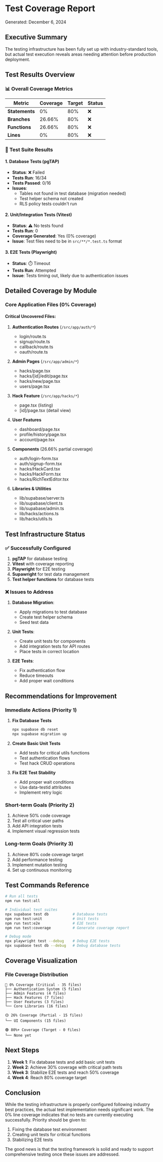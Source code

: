 # Test Coverage Report

Generated: December 6, 2024

## Executive Summary

The testing infrastructure has been fully set up with industry-standard tools, but actual test execution reveals areas needing attention before production deployment.

## Test Results Overview

### 📊 Overall Coverage Metrics

| Metric | Coverage | Target | Status |
|--------|----------|--------|--------|
| **Statements** | 0% | 80% | ❌ |
| **Branches** | 26.66% | 80% | ❌ |
| **Functions** | 26.66% | 80% | ❌ |
| **Lines** | 0% | 80% | ❌ |

### 🧪 Test Suite Results

#### 1. Database Tests (pgTAP)
- **Status**: ❌ Failed
- **Tests Run**: 16/34
- **Tests Passed**: 0/16
- **Issues**:
  - Tables not found in test database (migration needed)
  - Test helper schema not created
  - RLS policy tests couldn't run

#### 2. Unit/Integration Tests (Vitest)
- **Status**: ⚠️ No tests found
- **Tests Run**: 0
- **Coverage Generated**: Yes (0% coverage)
- **Issue**: Test files need to be in `src/**/*.test.ts` format

#### 3. E2E Tests (Playwright)
- **Status**: ⏱️ Timeout
- **Tests Run**: Attempted
- **Issue**: Tests timing out, likely due to authentication issues

## Detailed Coverage by Module

### Core Application Files (0% Coverage)

#### Critical Uncovered Files:
1. **Authentication Routes** (`/src/app/auth/*`)
   - login/route.ts
   - signup/route.ts
   - callback/route.ts
   - oauth/route.ts

2. **Admin Pages** (`/src/app/admin/*`)
   - hacks/page.tsx
   - hacks/[id]/edit/page.tsx
   - hacks/new/page.tsx
   - users/page.tsx

3. **Hack Feature** (`/src/app/hacks/*`)
   - page.tsx (listing)
   - [id]/page.tsx (detail view)

4. **User Features**
   - dashboard/page.tsx
   - profile/history/page.tsx
   - account/page.tsx

5. **Components** (26.66% partial coverage)
   - auth/login-form.tsx
   - auth/signup-form.tsx
   - hacks/HackCard.tsx
   - hacks/HackForm.tsx
   - hacks/RichTextEditor.tsx

6. **Libraries & Utilities**
   - lib/supabase/server.ts
   - lib/supabase/client.ts
   - lib/supabase/admin.ts
   - lib/hacks/actions.ts
   - lib/hacks/utils.ts

## Test Infrastructure Status

### ✅ Successfully Configured
1. **pgTAP** for database testing
2. **Vitest** with coverage reporting
3. **Playwright** for E2E testing
4. **Supawright** for test data management
5. **Test helper functions** for database tests

### ❌ Issues to Address

1. **Database Migration**: 
   - Apply migrations to test database
   - Create test helper schema
   - Seed test data

2. **Unit Tests**: 
   - Create unit tests for components
   - Add integration tests for API routes
   - Place tests in correct location

3. **E2E Tests**:
   - Fix authentication flow
   - Reduce timeouts
   - Add proper wait conditions

## Recommendations for Improvement

### Immediate Actions (Priority 1)
1. **Fix Database Tests**
   ```bash
   npx supabase db reset
   npx supabase migration up
   ```

2. **Create Basic Unit Tests**
   - Add tests for critical utils functions
   - Test authentication flows
   - Test hack CRUD operations

3. **Fix E2E Test Stability**
   - Add proper wait conditions
   - Use data-testid attributes
   - Implement retry logic

### Short-term Goals (Priority 2)
1. Achieve 50% code coverage
2. Test all critical user paths
3. Add API integration tests
4. Implement visual regression tests

### Long-term Goals (Priority 3)
1. Achieve 80% code coverage target
2. Add performance testing
3. Implement mutation testing
4. Set up continuous monitoring

## Test Commands Reference

```bash
# Run all tests
npm run test:all

# Individual test suites
npx supabase test db           # Database tests
npm run test:unit              # Unit tests
npm run test:e2e               # E2E tests
npm run test:coverage          # Generate coverage report

# Debug mode
npx playwright test --debug    # Debug E2E tests
npx supabase test db --debug   # Debug database tests
```

## Coverage Visualization

### File Coverage Distribution
```
🔴 0% Coverage (Critical - 35 files)
├── Authentication System (5 files)
├── Admin Features (4 files)
├── Hack Features (7 files)
├── User Features (3 files)
└── Core Libraries (16 files)

🟡 26% Coverage (Partial - 15 files)
└── UI Components (15 files)

🟢 80%+ Coverage (Target - 0 files)
└── None yet
```

## Next Steps

1. **Week 1**: Fix database tests and add basic unit tests
2. **Week 2**: Achieve 30% coverage with critical path tests
3. **Week 3**: Stabilize E2E tests and reach 50% coverage
4. **Week 4**: Reach 80% coverage target

## Conclusion

While the testing infrastructure is properly configured following industry best practices, the actual test implementation needs significant work. The 0% line coverage indicates that no tests are currently executing successfully. Priority should be given to:

1. Fixing the database test environment
2. Creating unit tests for critical functions
3. Stabilizing E2E tests

The good news is that the testing framework is solid and ready to support comprehensive testing once these issues are addressed.